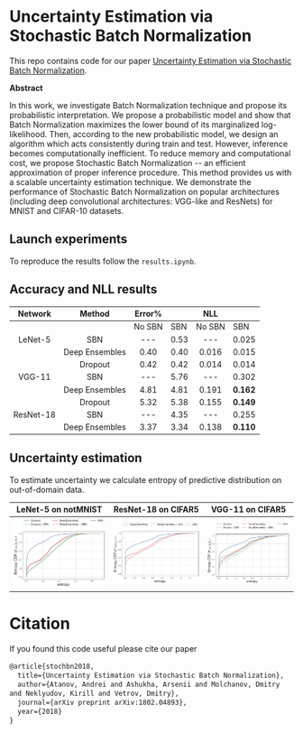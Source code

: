 # Uncertainty Estimation via Stochastic Batch Normalization

This repo contains code for our paper [Uncertainty Estimation via Stochastic Batch Normalization](https://arxiv.org/abs/1802.04893).

__Abstract__

In this work, we investigate Batch Normalization technique and propose its probabilistic interpretation. We propose a probabilistic model and show that Batch Normalization maximizes the lower bound of its marginalized log-likelihood. Then, according to the new probabilistic model, we design an algorithm which acts consistently during train and test. However, inference becomes computationally inefficient. To reduce memory and computational cost, we propose Stochastic Batch Normalization -- an efficient approximation of proper inference procedure. This method provides us with a scalable uncertainty estimation technique. We demonstrate the performance of Stochastic Batch Normalization on popular architectures (including deep convolutional architectures: VGG-like and ResNets) for MNIST and CIFAR-10 datasets.

## Launch experiments

To reproduce the results follow the `results.ipynb`. 

## Accuracy and NLL results

|  Network  |     Method     |Error%|      |  NLL  |       |
|:---------:|:--------------:|:----:|------|:-----:|-------|
|           |                |No SBN| SBN  | No SBN|  SBN  |
| LeNet-5   | SBN            | ---  | 0.53 |  ---  | 0.025 |
|           | Deep Ensembles | 0.40 | 0.40 | 0.016 | 0.015 |
|           | Dropout        | 0.42 | 0.42 | 0.014 | 0.014 |
| VGG-11    | SBN            |  --- | 5.76 |  ---  | 0.302 |
|           | Deep Ensembles | 4.81 | 4.81 | 0.191 | __0.162__ |
|           | Dropout        | 5.32 | 5.38 | 0.155 | __0.149__ |
| ResNet-18 | SBN            | ---  | 4.35 |  ---  | 0.255 |
|           | Deep Ensembles | 3.37 | 3.34 | 0.138 | __0.110__ |

## Uncertainty estimation

To estimate uncertainty we calculate entropy of predictive distribution on out-of-domain data.

| __LeNet-5 on notMNIST__ |__ResNet-18 on CIFAR5__|__VGG-11 on CIFAR5__|
|:--:| :----:|:---:|
| ![](plots/lenet-entropy-plot.png) | ![](plots/resnet-entropy-plot.png) | ![](plots/vgg-entropy-plot.png)


# Citation

If you found this code useful please cite our paper 

```
@article{stochbn2018,
  title={Uncertainty Estimation via Stochastic Batch Normalization},
  author={Atanov, Andrei and Ashukha, Arsenii and Molchanov, Dmitry and Neklyudov, Kirill and Vetrov, Dmitry},
  journal={arXiv preprint arXiv:1802.04893},
  year={2018}
}
```